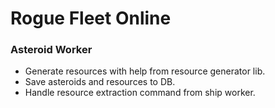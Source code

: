 # Rogue Fleet Online
### Asteroid Worker
- Generate resources with help from resource generator lib.
- Save asteroids and resources to DB.
- Handle resource extraction command from ship worker.
